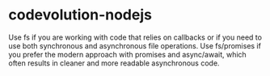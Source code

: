 # codevolution-nodejs

Use fs if you are working with code that relies on callbacks or if you need to use both synchronous and asynchronous file operations.
Use fs/promises if you prefer the modern approach with promises and async/await, which often results in cleaner and more readable asynchronous code.
